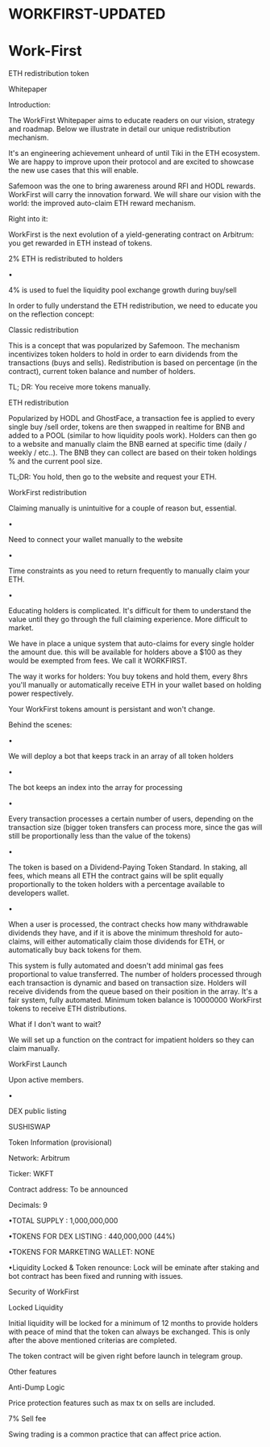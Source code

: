 # WORKFIRST-UPDATED

# Work-First
ETH redistribution token


Whitepaper



Introduction: 

The WorkFirst Whitepaper aims to educate readers on our vision, strategy and roadmap. Below we illustrate in detail our unique redistribution mechanism. 

It's an engineering achievement unheard of until Tiki in the ETH ecosystem. We are happy to improve upon their protocol and are excited to showcase the new use cases that this will enable.

Safemoon was the one to bring awareness around RFI and HODL rewards. WorkFirst will carry the innovation forward. We will share our vision with the world: the improved auto-claim ETH reward mechanism.





Right into it:

WorkFirst is the next evolution of a yield-generating contract on Arbitrum: you get rewarded in ETH instead of tokens. 


2% ETH is redistributed to holders

•

4% is used to fuel the liquidity pool exchange growth during buy/sell







In order to fully understand the ETH redistribution, we need to educate you on the reflection concept:



Classic redistribution

This is a concept that was popularized by Safemoon. The mechanism incentivizes token holders to hold in order to earn dividends from the transactions (buys and sells). Redistribution is based on percentage (in the contract), current token balance and number of holders. 

TL; DR: You receive more tokens manually.



ETH redistribution

Popularized by HODL and GhostFace, a transaction fee is applied to every single buy /sell order, tokens are then swapped in realtime for BNB and added to a POOL (similar to how liquidity pools work). Holders can then go to a website and manually claim the BNB earned at specific time (daily / weekly / etc..). The BNB they can collect are based on their token holdings % and the current pool size. 

TL;DR: You hold, then go to the website and request your ETH.



WorkFirst redistribution

Claiming manually is unintuitive for a couple of reason but, essential.

•

Need to connect your wallet manually to the website

•

Time constraints as you need to return frequently to manually claim your ETH.

•

Educating holders is complicated. It's difficult for them to understand the value until they go through the full claiming experience. More difficult to market.



We have in place a unique system that auto-claims for every single holder the amount due. this will be available for holders above a $100 as they would be exempted from fees. We call it WORKFIRST.



The way it works for holders: You buy tokens and hold them, every 8hrs  you'll manually or automatically receive ETH in your wallet based on holding power respectively.  

Your WorkFirst tokens amount is persistant and won't change.



Behind the scenes:

•

We will deploy a bot that keeps track in an array of all token holders

•

The bot keeps an index into the array for processing

•

Every transaction processes a certain number of users, depending on the transaction size (bigger token transfers can process more, since the gas will still be proportionally less than the value of the tokens)

•

The token is based on a Dividend-Paying Token Standard. In staking, all fees, which means all ETH the contract gains will be split equally proportionally to the token holders with a percentage available to developers wallet.

•

When a user is processed, the contract checks how many withdrawable dividends they have, and if it is above the minimum threshold for auto-claims, will either automatically claim those dividends for ETH, or automatically buy back tokens for them.



This system is fully automated and doesn't add minimal gas fees proportional to value transferred. The number of holders processed through each transaction is dynamic and based on transaction size. Holders will receive dividends from the queue based on their position in the array. It's a fair system, fully automated.  Minimum token balance is 10000000 WorkFirst tokens to receive ETH distributions.



What if I don't want to wait?

We will set up a function on the contract for impatient holders so they can claim manually.



WorkFirst Launch

Upon active members.

•

DEX public listing

SUSHISWAP



Token Information (provisional)

Network: Arbitrum

Ticker: WKFT

Contract address: To be announced

Decimals: 9



•TOTAL SUPPLY : 1,000,000,000

•TOKENS FOR DEX LISTING : 440,000,000 (44%)

•TOKENS FOR MARKETING WALLET: NONE 

•Liquidity Locked & Token renounce: Lock will be eminate after staking and bot contract has been fixed and running with issues.



Security of WorkFirst



Locked Liquidity 

Initial liquidity will be locked for a minimum of 12 months to provide holders with peace of mind that the token can always be exchanged. This is only after the above mentioned criterias are completed.  

The token contract will be given right before launch in telegram group. 

Other features



Anti-Dump Logic

Price protection features such as max tx on sells are included.  



7% Sell fee

Swing trading is a common practice that can affect price action.
